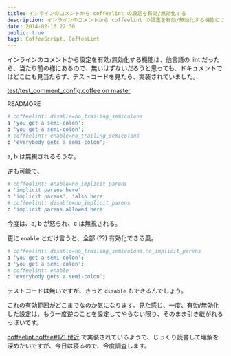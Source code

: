 ```yaml
---
title: インラインのコメントから coffeelint の設定を有効/無効化する
description: インラインのコメントから coffeelint の設定を有効/無効化する機能について
date: 2014-02-16 22:30
public: true
tags: CoffeeScript, CoffeeLint
---
```


インラインのコメントから設定を有効/無効化する機能は、他言語の lint だったら、当たり前の様にあるので、無いはずないだろうと思っても、ドキュメントではどこにも見当たらず、テストコードを見たら、実装されていました。

[test/test_comment_config.coffee on master](https://github.com/clutchski/coffeelint/blob/master/test/test_comment_config.coffee)

READMORE

```coffeescript
# coffeelint: disable=no_trailing_semicolons
a 'you get a semi-colon';
b 'you get a semi-colon';
# coffeelint: enable=no_trailing_semicolons
c 'everybody gets a semi-colon';
```

a, b は無視されるそうな。

逆も可能で、

```coffeescript
# coffeelint: enable=no_implicit_parens
a 'implicit parens here'
b 'implicit parens', 'also here'
# coffeelint: disable=no_implicit_parens
c 'implicit parens allowed here'
```

今度は、a, b が怒られ、c は無視される。


更に `enable` とだけ言うと、全部 (??) 有効化できる風。

```coffeescript
# coffeelint: disable=no_trailing_semicolons,no_implicit_parens
a 'you get a semi-colon';
b 'you get a semi-colon';
# coffeelint: enable
c 'everybody gets a semi-colon';
```

テストコードは無いですが、きっと `disable` もできるんでしょう。

これの有効範囲がどこまでなのか気になります。見た感じ、一度、有効/無効化した設定は、もう一度逆のことを設定してやらない限り、そのまま引き継がれるっぽいです。

[coffeelint.coffee#171 付近](https://github.com/clutchski/coffeelint/blob/master/src/coffeelint.coffee#L171) で実装されているようで、じっくり読書して理解を深めたいですが、今日は寝るので、今度調査します。
